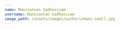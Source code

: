 ```yaml
---
name: Manivannan Sadhasivam
username: Manivannan Sadhasivam
image_path: /assets/images/authors/mani-small.jpg
---
```

